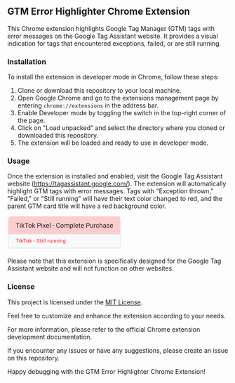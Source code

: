 ## GTM Error Highlighter Chrome Extension

This Chrome extension highlights Google Tag Manager (GTM) tags with error messages on the Google Tag Assistant website. It provides a visual indication for tags that encountered exceptions, failed, or are still running.

### Installation

To install the extension in developer mode in Chrome, follow these steps:

1. Clone or download this repository to your local machine.
2. Open Google Chrome and go to the extensions management page by entering `chrome://extensions` in the address bar.
3. Enable Developer mode by toggling the switch in the top-right corner of the page.
4. Click on "Load unpacked" and select the directory where you cloned or downloaded this repository.
5. The extension will be loaded and ready to use in developer mode.

### Usage

Once the extension is installed and enabled, visit the Google Tag Assistant website (https://tagassistant.google.com/). The extension will automatically highlight GTM tags with error messages. Tags with "Exception thrown," "Failed," or "Still running" will have their text color changed to red, and the parent GTM card title will have a red background color.

![Tag Example](tag-example.png)

Please note that this extension is specifically designed for the Google Tag Assistant website and will not function on other websites.

### License

This project is licensed under the [MIT License](LICENSE).

Feel free to customize and enhance the extension according to your needs.

For more information, please refer to the official Chrome extension development documentation.

If you encounter any issues or have any suggestions, please create an issue on this repository.

Happy debugging with the GTM Error Highlighter Chrome Extension!